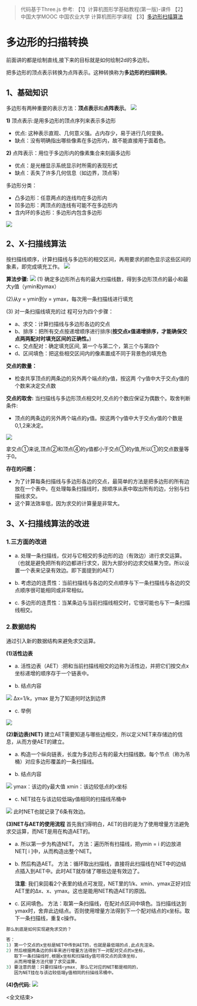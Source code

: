 > 代码基于Three.js
> 参考:
【1】计算机图形学基础教程(第一版)-课件
【2】中国大学MOOC 中国农业大学 计算机图形学课程
【3】[多边形扫描算法](https://www.cnblogs.com/keguniang/p/9672098.html)

# 多边形的扫描转换
前面讲的都是绘制直线,接下来的目标就是如何绘制2d的多边形。

把多边形的顶点表示转换为点阵表示。这种转换称为**多边形的扫描转换**。

## 1、基础知识
多边形有两种重要的表示方法：**顶点表示**和**点阵表示**。
<img src="01.png">

**1)** 顶点表示:是用多边形的顶点序列来表示多边形
- 优点: 这种表示直观、几何意义强。占内存少，易于进行几何变换。
- 缺点：没有明确指出哪些像素在多边形内，故不能直接用于面着色。

**2)** 点阵表示：用位于多边形内的像素集合来刻画多边形
- 优点：是光栅显示系统显示时所需的表现形式
- 缺点：丢失了许多几何信息（如边界，顶点等）

多边形分类：
- 凸多边形：任意两点的连线均在多边形内
- 凹多边形：两顶点的连线有可能不在多边形内
- 含内环的多边形：多边形内包含多边形

<img src="02.png">

## 2、X-扫描线算法
按扫描线顺序，计算扫描线与多边形的相交区间，再用要求的颜色显示这些区间的象素，即完成填充工作。
<img src="03.png">



**算法步骤:**
<img src="04.png">
(1) 确定多边形所占有的最大扫描线数，得到多边形顶点的最小和最大y值（ymin和ymax）

(2)从y = ymin到y = ymax，每次用一条扫描线进行填充

(3) 对一条扫描线填充的过 程可分为四个步骤：
- a、求交：计算扫描线与多边形各边的交点
- b、排序：把所有交点按递增顺序进行排序(**按交点x值递增排序，才能确保交点两两配对时填充区间的正确性。**)
- c、交点配对：确定填充区间, 第一个与第二个，第三个与第四个
- d、区间填色：把这些相交区间内的像素置成不同于背景色的填充色

**交点的数量：**
- 检查共享顶点的两条边的另外两个端点的y值，按这两 个y值中大于交点y值的个数来决定交点数

**交点的取舍:**
当扫描线与多边形顶点相交时,交点的个数应保证为偶数个。取舍判断条件:
- 顶点的两条边的另外两个端点的y值。按这两个y值中大于交点y值的个数是0,1,2来决定。

<img src="05.png">

拿交点①来说,顶点②和顶点④的y值都小于交点①的y值,所以①的交点数量等于0。


**存在的问题：**
- 为了计算每条扫描线与多边形各边的交点，最简单的方法是把多边形的所有边放在一个表中。在处理每条扫描线时，按顺序从表中取出所有的边，分别与扫描线求交。
- 这个算法效率低，因为求交的计算量是非常大。

## 3、X-扫描线算法的改进
### 1.三方面的改进
- a. 处理一条扫描线，仅对与它相交的多边形的边（有效边）进行求交运算。（也就是避免把所有的边都进行求交，因为大部分的边求交结果为空。所以设置一个表来记录有效边。即下面提到的AET）

- b. 考虑边的连贯性：当前扫描线与各边的交点顺序与下一条扫描线与各边的交点顺序很可能相同或非常相似。

- c. 多边形的连贯性：当某条边与当前扫描线相交时，它很可能也与下一条扫描线相交。

### 2.数据结构
通过引入新的数据结构来避免求交运算。

**(1)活性边表**
- a.  活性边表（AET）:把和当前扫描线相交的边称为活性边，并把它们按交点x坐标递增的顺序存于一个链表中。

- b.  结点内容
<img src="06.png">
Δx=1/k，ymax 是为了知道何时达到边界

- c. 举例
<img src="07.png">

**(2)新边表(NET)**
建立AET需要知道与哪些边相交，所以定义NET来存储边的信息，从而方便AET的建立。

- a.  构造一个纵向链表，长度为多边形占有的最大扫描线数。每个节点（称为吊桶）对应多边形覆盖的一条扫描线。

- b.  结点内容
<img src="08.png">
  ymax：该边的y最大值
  xmin：该边较低点的x坐标

- c. NET挂在与该边较低端y值相同的扫描线吊桶中
<img src="09.png">
此时NET也就记录了6条有效边。

**(3)NET与AET的使用流程**
首先我们得明白，AET的目的是为了使用增量方法避免求交运算，而NET是用在构造AET的。
- a.  所以第一步为构造NET。
  方法：遍历所有扫描线，把ymin = i 的边放进NET[ i ]中，从而构造出整个NET。

- b.  然后构造AET。
  方法：循环取出扫描线，直接将此扫描线在NET中的边结点插入到AET中。此时AET就存储了哪些边是有效边了。

  **注意**: 我们来回看2个表里的结点可发现，NET里的1/k、xmin、ymax正好对应AET里的Δx、x、ymax。这也是能用NET构造AET的原因。

- c. 区间填色。
  方法：取第一条扫描线，在配对点区间中填色。当扫描线达到ymax时，舍弃此边结点。否则使用增量方法得到下一个配对结点的x坐标。取下一条扫描线，重复c操作。

```js
那么到底是如何实现避免求交的？

答：
1) 第一个交点的x坐标是NET中传到AET的，也就是最低端的点,此点先渲染。
2) 然后根据两条边的斜率来进行增量方法得到下一对配对交点的x坐标，
   取下一条扫描线时,根据x坐标和扫描线y值可得交点的具体坐标，
   从而用增量方法代替了求交运算。
3) 要注意的是：只要扫描线<ymax, 那么它对应的NET都是相同的，
   因为NET挂在与该边较低端y值相同的扫描线吊桶中。
```

**(4)伪代码:**
<img src="10.png">


<全文结束>
